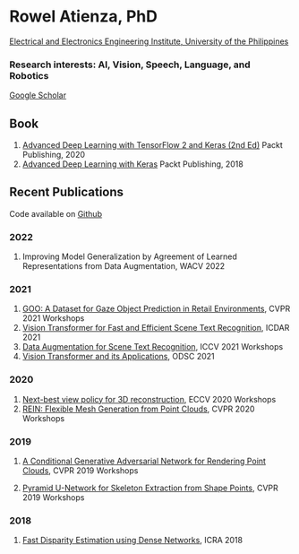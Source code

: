 # Rowel Atienza, PhD
[Electrical and Electronics Engineering Institute, University of the Philippines](https://www.eee.upd.edu.ph/faculty/rowel-atienza)

### Research interests: AI, Vision, Speech, Language, and Robotics
[Google Scholar](https://scholar.google.com/citations?user=ZkpXaOsAAAAJ&hl=en)

## Book
1. [Advanced Deep Learning with TensorFlow 2 and Keras (2nd Ed)](https://amzn.to/2wotTnN) Packt Publishing, 2020
2. [Advanced Deep Learning with Keras](https://www.amazon.com/Advanced-Deep-Learning-Keras-reinforcement/dp/1788629418/) Packt Publishing, 2018

## Recent Publications
Code available on [Github](https://github.com/roatienza)

### 2022
1. Improving Model Generalization by Agreement of Learned Representations from Data Augmentation, WACV 2022

### 2021
1. [GOO: A Dataset for Gaze Object Prediction in Retail Environments](https://openaccess.thecvf.com/content/CVPR2021W/GAZE/papers/Tomas_GOO_A_Dataset_for_Gaze_Object_Prediction_in_Retail_Environments_CVPRW_2021_paper.pdf), CVPR 2021 Workshops
2. [Vision Transformer for Fast and Efficient Scene Text Recognition](https://arxiv.org/pdf/2105.08582.pdf), ICDAR 2021
3. [Data Augmentation for Scene Text Recognition](https://arxiv.org/pdf/2108.06949.pdf), ICCV 2021 Workshops
4. [Vision Transformer and its Applications](https://opendatascience.com/vision-transformer-and-its-applications/), ODSC 2021

### 2020
1. [Next-best view policy for 3D reconstruction](https://arxiv.org/pdf/2008.12664), ECCV 2020 Workshops
2. [REIN: Flexible Mesh Generation from Point Clouds](https://openaccess.thecvf.com/content_CVPRW_2020/papers/w22/Daroya_REIN_Flexible_Mesh_Generation_From_Point_Clouds_CVPRW_2020_paper.pdf), CVPR 2020 Workshops

### 2019
1. [A Conditional Generative Adversarial Network for Rendering Point Clouds](http://openaccess.thecvf.com/content_CVPRW_2019/papers/3D-WidDGET/Atienza_A_Conditional_Generative_Adversarial_Network_for_Rendering_Point_Clouds_CVPRW_2019_paper.pdf), CVPR 2019 Workshops 

2. [Pyramid U-Network for Skeleton Extraction from Shape Points](http://openaccess.thecvf.com/content_CVPRW_2019/papers/SkelNetOn/Atienza_Pyramid_U-Network_for_Skeleton_Extraction_From_Shape_Points_CVPRW_2019_paper.pdf), CVPR 2019 Workshops

### 2018
1. [Fast Disparity Estimation using Dense Networks](https://arxiv.org/abs/1805.07499), ICRA 2018
